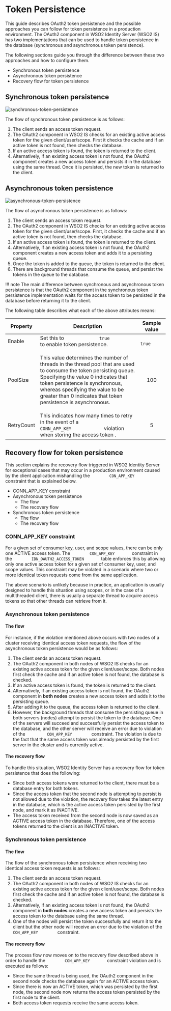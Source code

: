 # Token Persistence

This guide describes OAuth2 token persistence and the possible
approaches you can follow for token persistence in a production
environment. The OAuth2 component in WSO2 Identity Server (WSO2 IS) has
two implementations that can be used to handle token persistence in the
database (synchronous and asynchronous token persistence).

The following sections guide you through the difference between these
two approaches and how to configure them.

-   Synchronous token persistence
-   Asynchronous token persistence
-   Recovery flow for token persistence

## Synchronous token persistence

![synchronous-token-persistence](../../assets/img/103329466/103329467.png) 

The flow of synchronous token persistence is as follows:

1.  The client sends an access token request.
2.  The OAuth2 component in WSO2 IS checks for an existing active access
    token for the given client/user/scope. First it checks the cache and
    if an active token is not found, then checks the database.
3.  If an active access token is found, the token is returned to the
    client.
4.  Alternatively, if an existing access token is not found, the OAuth2
    component creates a new access token and persists it in the database
    using the same thread. Once it is persisted, the new token is
    returned to the client.


## Asynchronous token persistence

![asynchronous-token-persistence](../../assets/img/103329466/103329468.png) 

The flow of asynchronous token persistence is as follows:

1.  The client sends an access token request.
2.  The OAuth2 component in WSO2 IS checks for an existing active access
    token for the given client/user/scope. First, it checks the cache and
    if an active token is not found, then checks the database.
3.  If an active access token is found, the token is returned to the
    client.
4.  Alternatively, if an existing access token is not found, the OAuth2
    component creates a new access token and adds it to a persisting
    queue.
5.  Once the token is added to the queue, the token is returned to the
    client.
6.  There are background threads that consume the queue, and persist the
    tokens in the queue to the database.

!!! note 
    The main difference between synchronous and asynchronous token
    persistence is that the OAuth2 component in the synchronous token
    persistence implementation waits for the access token to be persisted in
    the database before returning it to the client.


The following table describes what each of the above attributes means:

<table>
<colgroup>
<col style="width: 11%" />
<col style="width: 70%" />
<col style="width: 18%" />
</colgroup>
<thead>
<tr class="header">
<th>Property</th>
<th>Description</th>
<th style="text-align: center;">Sample value</th>
</tr>
</thead>
<tbody>
<tr class="odd">
<td>Enable</td>
<td>Set this to <code>             true            </code> to enable token persistence.</td>
<td style="text-align: center;"><code>             true            </code></td>
</tr>
<tr class="even">
<td>PoolSize</td>
<td><p>This value determines the number of threads in the thread pool that are used to consume the token persisting queue. Specifying the value 0 indicates that token persistence is synchronous, whereas specifying the value to be greater than 0 indicates that token persistence is asynchronous.</p></td>
<td style="text-align: center;">100</td>
</tr>
<tr class="odd">
<td>RetryCount</td>
<td>This indicates how many times to retry in the event of a <code>             CONN_APP_KEY            </code> violation when storing the access token .</td>
<td style="text-align: center;">5</td>
</tr>
</tbody>
</table>

## Recovery flow for token persistence

This section explains the recovery flow triggered in WSO2 Identity
Server for exceptional cases that may occur in a production environment
caused by the client application mishandling the
`         CON_APP_KEY        ` constraint that is explained below.

-   CONN\_APP\_KEY constraint
-   Asynchronous token persistence
    -   The flow
    -   The recovery flow
-   Synchronous token persistence
    -   The flow
    -   The recovery flow

### CONN\_APP\_KEY constraint

For a given set of consumer key, user, and scope values, there can be
only one ACTIVE access token. The `         CON_APP_KEY        `
constraint in the `         IDN_OAUTH2_ACCESS_TOKEN        ` table
enforces this by allowing only one active access token for a given set
of consumer key, user, and scope values. This constraint may be violated
in a scenario where two or more identical token requests come from the
same application.   

The above scenario is unlikely because in practice, an application is
usually designed to handle this situation using scopes, or in the case
of a multithreaded client, there is usually a separate thread to acquire
access tokens so that other threads can retrieve from it.

### Asynchronous token persistence

#### The flow

For instance, if the violation mentioned above occurs with two nodes of
a cluster receiving identical access token requests, the flow of the
asynchronous token persistence would be as follows:

1.  The client sends an access token request.
2.  The OAuth2 component in both nodes of WSO2 IS checks for an existing
    active access token for the given client/user/scope. Both nodes
    first check the cache and if an active token is not found, the
    database is checked.
3.  If an active access token is found, the token is returned to the
    client.
4.  Alternatively, if an existing access token is not found, the OAuth2
    component in **both nodes** creates a new access token and adds it
    to the persisting queue.
5.  After adding it to the queue, the access token is returned to the
    client.
6.  However, the background threads that consume the persisting queue in
    both servers (nodes) attempt to persist the token to the database.
    One of the servers will succeed and successfully persist the access
    token to the database, and the other server will receive an error
    due to violation of the `          CON_APP_KEY         ` constraint.
    The violation is due to the fact that the same access token was
    already persisted by the first server in the cluster and is
    currently active.

#### The recovery flow

To handle this situation, WSO2 Identity Server has a recovery flow for
token persistence that does the following:

-   Since both access tokens were returned to the client, there must be
    a database entry for both tokens.
-   Since the access token that the second node is attempting to persist
    is not allowed due to the violation, the recovery flow takes the
    latest entry in the database, which is the active access token
    persisted by the first node, and mark it as INACTIVE.
-   The access token received from the second node is now saved as an
    ACTIVE access token in the database. Therefore, one of the access
    tokens returned to the client is an INACTIVE token.
    

### Synchronous token persistence

#### The flow

The flow of the synchronous token persistence when receiving two
identical access token requests is as follows:

1.  The client sends an access token request.
2.  The OAuth2 component in both nodes of WSO2 IS checks for an existing
    active access token for the given client/user/scope. Both nodes
    first check the cache and if an active token is not found, the
    database is checked.
3.  Alternatively, if an existing access token is not found, the OAuth2
    component in **both nodes** creates a new access token and persists
    the access token to the database using the same thread.
4.  One of the nodes will persist the token successfully and return it
    to the client but the other node will receive an error due to the
    violation of the `          CON_APP_KEY         ` constraint.

#### The recovery flow

The process flow now moves on to the recovery flow described above in
order to handle the `         CON_APP_KEY        ` constraint violation
and is executed as follows:

-   Since the same thread is being used, the OAuth2 component in the
    second node checks the database again for an ACTIVE access token.
-   Since there is now an ACTIVE token, which was persisted by the first
    node, the second node now returns the access token persisted by the
    first node to the client.
-   Both access token requests receive the same access token.
